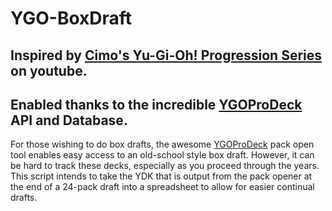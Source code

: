 # YGO-BoxDraft
## Inspired by [Cimo's Yu-Gi-Oh! Progression Series](https://www.youtube.com/watch?v=IxA6_AzCGG4&list=PLpAqSYsFkgvtUCh4QPaXyMOJot3bPUiN9) on youtube.
## Enabled thanks to the incredible [YGOProDeck](https://db.ygoprodeck.com/) API and Database.

For those wishing to do box drafts, the awesome [YGOProDeck](https://db.ygoprodeck.com/pack-open/) pack open tool enables easy access to an old-school style box draft. However, it can be hard to track these decks, especially as you proceed through the years. This script intends to take the YDK that is output from the pack opener at the end of a 24-pack draft into a spreadsheet to allow for easier continual drafts.

